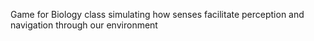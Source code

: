 Game for Biology class simulating how senses facilitate perception and navigation through our environment
